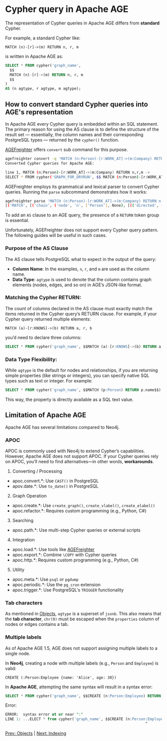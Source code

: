 # Cypher query in Apache AGE

The representation of Cypher queries in Apache AGE differs from **standard** Cypher.

For example, a standard Cypher like:
```cypher
MATCH (n)-[r]->(m) RETURN n, r, m
```

is written in Apache AGE as:
```sql
SELECT * FROM cypher('graph_name',
  $$
  MATCH (n)-[r]->(m) RETURN n, r, m
  $$
)
AS (n agtype, r agtype, m agtype);
```

## How to convert standard Cypher queries into AGE's representation

In Apache AGE every Cypher query is embedded within an SQL statement. The primary reason for using the AS clause is to define the structure of the result set — essentially, the column names and their corresponding PostgreSQL types — returned by the `cypher()` function.

[AGEFreighter](https://github.com/rioriost/agefreighter) offers `convert` sub command for this purpose.

```bash
agefreighter convert -q 'MATCH (n:Person)-[r:WORK_AT]->(m:Company) RETURN n,r,m'
Converted Cypher queries for Apache AGE:

line 1, MATCH (n:Person)-[r:WORK_AT]->(m:Company) RETURN n,r,m ->
SELECT * FROM cypher('GRAPH_FOR_DRYRUN', $$ MATCH (n:Person)-[r:WORK_AT]->(m:Company) RETURN n, r, m $$) AS (m agtype, n agtype, r agtype);
```

AGEFreighter employs its grammatical and lexical parser to convert Cypher queries. Running the `parse` subcommand demonstrates how it works:

```bash
agefreighter parse 'MATCH (n:Person)-[r:WORK_AT]->(m:Company) RETURN n,r,m'
[('MATCH', [('chain', ('node', 'n', ['Person'], None), [(('directed', ('relationship', [{'variable': 'r', 'type': 'WORK_AT'}], None, None)), ('node', 'm', ['Company'], None))])], None), ('RETURN', ['n', 'r', 'm'])]
```

To add an `AS` clause to an AGE query, the presence of a `RETURN` token group is essential.

Unfortunately, AGEFreighter does not support every Cypher query pattern. The following guides will be useful in such cases.

### Purpose of the AS Clause

The AS clause tells PostgreSQL what to expect in the output of the query:
  - **Column Name**: In the examples, `n`, `r`, and `m` are used as the column name.
  - **Data Type**: `agtype` is used to denote that the column contains graph elements (nodes, edges, and so on) in AGE’s JSON-like format.

### Matching the Cypher RETURN:

The count of columns declared in the AS clause must exactly match the items returned in the Cypher query’s RETURN clause. For example, if your Cypher query returned multiple elements:

```cypher
MATCH (a)-[r:KNOWS]->(b) RETURN a, r, b
```

you’d need to declare three columns:
```sql
SELECT * FROM cypher('graph_name', $$MATCH (a)-[r:KNOWS]->(b) RETURN a, r, b$$) AS (a agtype, r agtype, b agtype);
```

### Data Type Flexibility:
While `agtype` is the default for nodes and relationships, if you are returning simple properties (like strings or integers), you can specify native SQL types such as text or integer. For example:

```sql
SELECT * FROM cypher('graph_name', $$MATCH (p:Person) RETURN p.name$$) AS (name text);
```

This way, the property is directly available as a SQL text value.

## Limitation of Apache AGE

Apache AGE has several limitations compared to Neo4j.

### APOC

APOC is commonly used with Neo4j to extend Cypher’s capabilities. However, Apache AGE does not support APOC. If your Cypher queries rely on APOC, you’ll need to find alternatives—in other words, **workarounds**.

1. Converting / Processing
  - apoc.convert.*: Use `CAST()` in PostgreSQL
  - apov.date.*: Use `to_date()` in PostgreSQL

2. Graph Operation
  - apoc.create.*: Use `create_graph()`, `create_vlabel()`, `create_elabel()`
  - apoc.refactor.*: Requires custom programming (e.g., Python, C#)

3. Searching
  - apoc.path.*: Use multi-step Cypher queries or external scripts

4. Integration
  - apoc.load.*: Use tools like [AGEFreighter](https://github.com/rioriost/agefreighter)
  - apoc.export.*: Combine `\COPY` with Cypher queries
  - apoc.http.*: Requires custom programming (e.g., Python, C#)

5. Utility
  - apoc.meta.*: Use `psql` or `pgdump`
  - apoc.periodic.*: Use the `pg_cron` extension
  - apoc.trigger.*: Use PostgreSQL's `TRIGGER` functionality

### Tab characters

As mentioned in [Objects](04_objects.md), `agtype` is a superset of `jsonb`. This also means that the **tab character**, `chr(9)` must be escaped when the `properties` column of nodes or edges contains a tab.

### Multiple labels

As of Apache AGE 1.5, AGE does not support assigning multiple labels to a single node.

In **Neo4j**, creating a node with multiple labels (e.g., `Person` and `Employee`) is valid:
```cypher
CREATE (:Person:Employee {name: 'Alice', age: 30})
```

In **Apache AGE**, attempting the same syntax will result in a syntax error:
```sql
SELECT * FROM cypher('graph_name', $$CREATE (n:Person:Employee) RETURN n$$) AS (n agtype);
```

Error:
```sql
ERROR:  syntax error at or near ":"
LINE 1: ...ELECT * from cypher('graph_name', $$CREATE (n:Person:Employee)...
                                                               ^
```

[Prev: Objects](04_objects.md) | [Next: Indexing](06_indexing.md)
